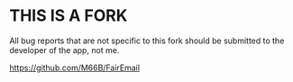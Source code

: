 # THIS IS A FORK

All bug reports that are not specific to this fork should be submitted to the developer of the app, not me.

https://github.com/M66B/FairEmail
